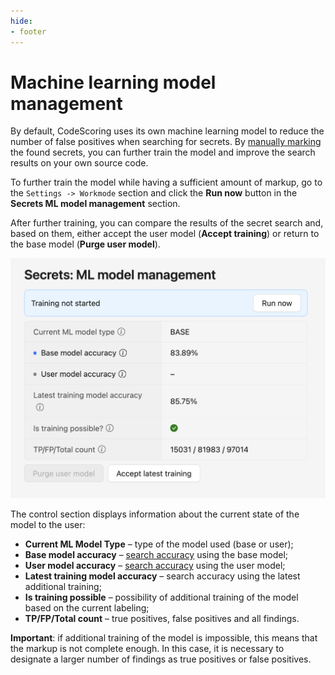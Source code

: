 ```yaml
---
hide:
- footer
---
```

# Machine learning model management

By default, CodeScoring uses its own machine learning model to reduce the number of false positives when searching for secrets. By [manually marking](/secrets/secrets-findings.en/#_3) the found secrets, you can further train the model and improve the search results on your own source code.

To further train the model while having a sufficient amount of markup, go to the `Settings -> Workmode` section and click the **Run now** button in the **Secrets ML model management** section.

After further training, you can compare the results of the secret search and, based on them, either accept the user model (**Accept training**) or return to the base model (**Purge user model**).

![Machine learning model](/assets/img/secrets/ml-model.png)

The control section displays information about the current state of the model to the user:

- **Current ML Model Type** – type of the model used (base or user);
- **Base model accuracy** – [search accuracy](https://scikit-learn.org/1.5/modules/model_evaluation.html#accuracy-score) using the base model;
- **User model accuracy** – [search accuracy](https://scikit-learn.org/1.5/modules/model_evaluation.html#accuracy-score) using the user model;
- **Latest training model accuracy** – search accuracy using the latest additional training;
- **Is training possible** – possibility of additional training of the model based on the current labeling;
- **TP/FP/Total count** – true positives, false positives and all findings.

**Important**: if additional training of the model is impossible, this means that the markup is not complete enough. In this case, it is necessary to designate a larger number of findings as true positives or false positives.